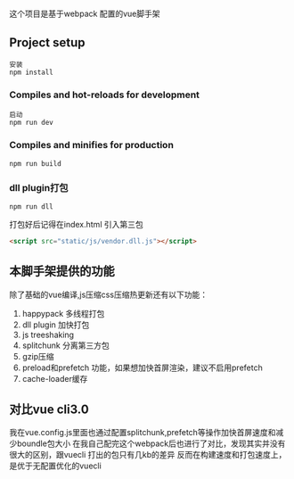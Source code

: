 # 
这个项目是基于webpack 配置的vue脚手架
## Project setup
```
安装
npm install
```

### Compiles and hot-reloads for development
```
启动
npm run dev
```

### Compiles and minifies for production
```
npm run build
```

### dll plugin打包
```
npm run dll
```
打包好后记得在index.html 引入第三包
```html
<script src="static/js/vendor.dll.js"></script>

```

## 本脚手架提供的功能
除了基础的vue编译,js压缩css压缩热更新还有以下功能：

1. happypack 多线程打包
2. dll plugin 加快打包
3. js treeshaking
4. splitchunk 分离第三方包
5. gzip压缩
6. preload和prefetch 功能，如果想加快首屏渲染，建议不启用prefetch
7. cache-loader缓存

## 对比vue cli3.0 

我在vue.config.js里面也通过配置splitchunk,prefetch等操作加快首屏速度和减少boundle包大小
在我自己配完这个webpack后也进行了对比，发现其实并没有很大的区别，跟vuecli 打出的包只有几kb的差异
反而在构建速度和打包速度上，是优于无配置优化的vuecli 